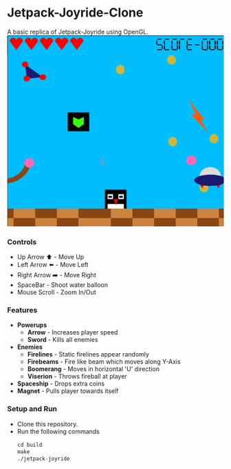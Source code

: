 # Jetpack-Joyride-Clone
A basic replica of Jetpack-Joyride using OpenGL.
![alt text](https://github.com/h-sinha/Jetpack-Joyride-Clone/blob/master/screenshot.png)
### Controls
* Up Arrow :arrow_up: - Move Up
* Left Arrow :arrow_left: - Move Left
* Right Arrow :arrow_right: - Move Right
* SpaceBar - Shoot water balloon
* Mouse Scroll - Zoom In/Out
### Features
* __Powerups__
  * __Arrow__ - Increases player speed
  * __Sword__ - Kills all enemies
* __Enemies__
  * __Firelines__ - Static firelines appear randomly
  * __Firebeams__ - Fire like beam which moves along Y-Axis 
  * __Boomerang__ - Moves in horizontal 'U' direction
  * __Viserion__ - Throws fireball at player
* __Spaceship__ - Drops extra coins
* __Magnet__ - Pulls player towards itself
### Setup and Run
* Clone this repository.
* Run the following commands
    ```
    cd build
    make
    ./jetpack-joyride
    ```
